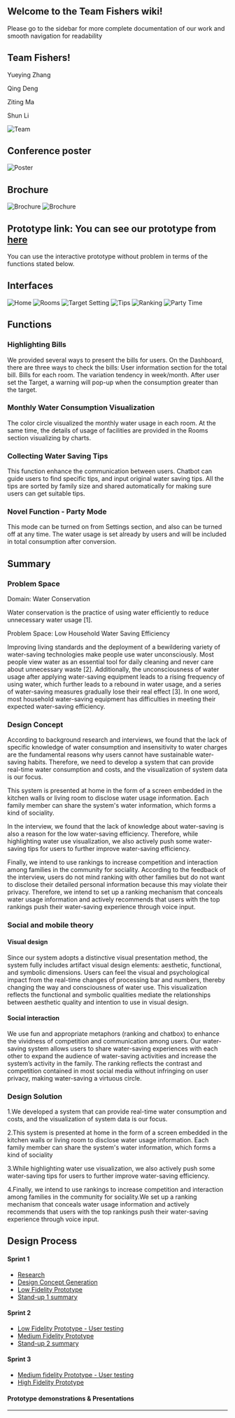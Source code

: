 ## Welcome to the Team Fishers wiki!

Please go to the sidebar for more complete documentation of our work and smooth navigation for readability

## Team Fishers!

Yueying Zhang

Qing Deng

Ziting Ma

Shun Li

![Team](https://github.com/DECO7350-Fishers/TeamFishers/blob/master/Images/IMG_20201021_173844.jpg)


## Conference poster
![Poster](https://github.com/DECO7350-Fishers/TeamFishers/blob/master/Images/Poster%207350.png)

## Brochure 
![Brochure](https://github.com/DECO7350-Fishers/TeamFishers/blob/master/Images/Make%20saving%20water%20more%20efficient.png)
![Brochure](https://github.com/DECO7350-Fishers/TeamFishers/blob/master/Images/Make%20saving%20water%20more%20efficient1.png)

## Prototype link: You can see our prototype from [here](https://xd.adobe.com/view/af7c1328-f30d-44a9-b9db-7995c08dfbf9-fa2f/)
You can use the interactive prototype without problem in terms of the functions stated below.

## Interfaces
![Home](https://github.com/DECO7350-Fishers/TeamFishers/blob/master/Images/Home.jpg)
![Rooms](https://github.com/DECO7350-Fishers/TeamFishers/blob/master/Images/Smart%20Water%20%E2%80%93%204.jpg)
![Target Setting](https://github.com/DECO7350-Fishers/TeamFishers/blob/master/Images/Setting.jpg)
![Tips](https://github.com/DECO7350-Fishers/TeamFishers/blob/master/Images/Tips-3.jpg)
![Ranking](https://github.com/DECO7350-Fishers/TeamFishers/blob/master/Images/ranking.jpg)
![Party Time](https://github.com/DECO7350-Fishers/TeamFishers/blob/master/Images/Party%20%E2%80%93%201.jpg)

## Functions
### Highlighting Bills
We provided several ways to present the bills for users. On the Dashboard, there are three ways to check the bills: User information section for the total bill. Bills for each room. The variation tendency in week/month. After user set the Target, a warning will pop-up when the consumption greater than the target.

### Monthly Water Consumption Visualization
The color circle visualized the monthly water usage in each room. At the same time, the details of usage of facilities are provided in the Rooms section 
visualizing by charts.

### Collecting Water Saving Tips
This function enhance the communication between users. Chatbot can guide users to find specific tips, and input original water saving tips. All the tips 
are sorted by family size and shared automatically for making sure users can get suitable tips.

### Novel Function - Party Mode
This mode can be turned on from Settings section, and also can be turned off at any time. The water usage is set already by users and will be included in total consumption after conversion.


## Summary

### Problem Space
Domain: Water Conservation

Water conservation is the practice of using water efficiently to reduce unnecessary water usage [1].

Problem Space: Low Household Water Saving Efficiency

Improving living standards and the deployment of a bewildering variety of water-saving technologies make people use water unconsciously. Most people view water as an essential tool for daily cleaning and never care about unnecessary waste [2]. Additionally, the unconsciousness of water usage after applying water-saving equipment leads to a rising frequency of using water, which further leads to a rebound in water usage, and a series of water-saving measures gradually lose their real effect [3]. In one word, most household water-saving equipment has difficulties in meeting their expected water-saving efficiency.

### Design Concept
According to background research and interviews, we found that the lack of specific knowledge of water consumption and insensitivity to water charges are the fundamental reasons why users cannot have sustainable water-saving habits. Therefore, we need to develop a system that can provide real-time water consumption and costs, and the visualization of system data is our focus.

This system is presented at home in the form of a screen embedded in the kitchen walls or living room to disclose water usage information. Each family member can share the system's water information, which forms a kind of sociality.

In the interview, we found that the lack of knowledge about water-saving is also a reason for the low water-saving efficiency. Therefore, while highlighting water use visualization, we also actively push some water-saving tips for users to further improve water-saving efficiency.

Finally, we intend to use rankings to increase competition and interaction among families in the community for sociality. According to the feedback of the interview, users do not mind ranking with other families but do not want to disclose their detailed personal information because this may violate their privacy. Therefore, we intend to set up a ranking mechanism that conceals water usage information and actively recommends that users with the top rankings push their water-saving experience through voice input.

### Social and mobile theory

#### Visual design

Since our system adopts a distinctive visual presentation method, the system fully includes artifact visual design elements: aesthetic, functional, and symbolic dimensions. Users can feel the visual and psychological impact from the real-time changes of processing bar and numbers, thereby changing the way and consciousness of water use. This visualization reflects the functional and symbolic qualities mediate the relationships between aesthetic quality and intention to use in visual design.

#### Social interaction

We use fun and appropriate metaphors (ranking and chatbox) to enhance the vividness of competition and communication among users. Our water-saving system allows users to share water-saving experiences with each other to expand the audience of water-saving activities and increase the system’s activity in the family. The ranking reflects the contrast and competition contained in most social media without infringing on user privacy, making water-saving a virtuous circle.

### Design Solution
1.We developed a system that can provide real-time water consumption and costs, and the visualization of system data is our focus.

2.This system is presented at home in the form of a screen embedded in the kitchen walls or living room to disclose water usage information. Each family member can share the system's water information, which forms a kind of sociality

3.While highlighting water use visualization, we also actively push some water-saving tips for users to further improve water-saving efficiency.

4.Finally, we intend to use rankings to increase competition and interaction among families in the community for sociality.We set up a ranking mechanism that conceals water usage information and actively recommends that users with the top rankings push their water-saving experience through voice input.

## Design Process


#### Sprint 1
* [Research](https://github.com/DECO7350-Fishers/TeamFishers/wiki/Research)
* [Design Concept Generation](https://github.com/DECO7350-Fishers/TeamFishers/wiki/Design-concept-generation)
* [Low Fidelity Prototype](https://github.com/DECO7350-Fishers/TeamFishers/wiki/Low-fidelity-prototype)
* [Stand-up 1 summary](https://github.com/DECO7350-Fishers/TeamFishers/wiki/Stand-up-1-summary)


#### Sprint 2
* [Low Fidelity Prototype - User testing](https://github.com/DECO7350-Fishers/TeamFishers/wiki/Low-Fidelity-Prototype-Evaluation)
* [Medium Fidelity Prototype](https://github.com/DECO7350-Fishers/TeamFishers/wiki/Medium-Fidelity-Prototype)
* [Stand-up 2 summary](https://github.com/DECO7350-Fishers/TeamFishers/wiki/Stand-up-2-summary)


#### Sprint 3
* [Medium fidelity Prototype - User testing](https://github.com/DECO7350-Fishers/TeamFishers/wiki/Interview-Findings)
* [High Fidelity Prototype](https://xd.adobe.com/view/af7c1328-f30d-44a9-b9db-7995c08dfbf9-fa2f/)


#### Prototype demonstrations & Presentations

***
